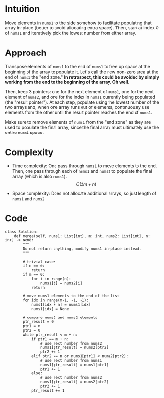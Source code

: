 # Intuition
Move elements in `nums1` to the side somehow to facilitate populating that array in-place (better to avoid allocating extra space). Then, start at index 0 of `nums1` and iteratively pick the lowest number from either array.

# Approach
Transpose elements of `nums1` to the end of `nums1` to free up space at the beginning of the array to populate it. Let's call the new non-zero area at the end of `nums1` the "end zone." **In retrospect, this could be avoided by simply working from the end to the beginning of the array. Oh well.**

Then, keep 3 pointers: one for the next element of `nums1`, one for the next element of `nums2`, and one for the index in `nums1` currently being populated (the "result pointer"). At each step, populate using the lowest number of the two arrays and, when one array runs out of elements, continuously use elements from the other until the result pointer reaches the end of `nums1`.

Make sure to remove elements of `nums1` from the "end zone" as they are used to populate the final array, since the final array must ultimately use the entire `nums1` space.

# Complexity
- Time complexity: One pass through `nums1` to move elements to the end. Then, one pass through each of `nums1` and `nums2` to populate the final array (which is also `nums1`).
$$ O(2m + n) $$

- Space complexity: Does not allocate additional arrays, so just length of `nums1` and `nums2`

# Code
```python3 []
class Solution:
    def merge(self, nums1: List[int], m: int, nums2: List[int], n: int) -> None:
        """
        Do not return anything, modify nums1 in-place instead.
        """

        # trivial cases
        if n == 0:
            return
        if m == 0:
            for i in range(n):
                nums1[i] = nums2[i]
            return

        # move nums1 elements to the end of the list
        for idx in range(m-1, -1, -1):
            nums1[idx + n] = nums1[idx]
            nums1[idx] = None
        
        # compare nums1 and nums2 elements
        ptr_result = 0
        ptr1 = n
        ptr2 = 0
        while ptr_result < m + n:
            if ptr1 == m + n:
                # use next number from nums2
                nums1[ptr_result] = nums2[ptr2]
                ptr2 += 1
            elif ptr2 == n or nums1[ptr1] < nums2[ptr2]:
                # use next number from nums1
                nums1[ptr_result] = nums1[ptr1]
                ptr1 += 1
            else:
                # use next number from nums2
                nums1[ptr_result] = nums2[ptr2]
                ptr2 += 1
            ptr_result += 1
```
